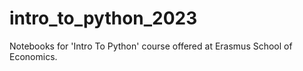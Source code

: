 # intro_to_python_2023
Notebooks for 'Intro To Python' course offered at Erasmus School of Economics.

